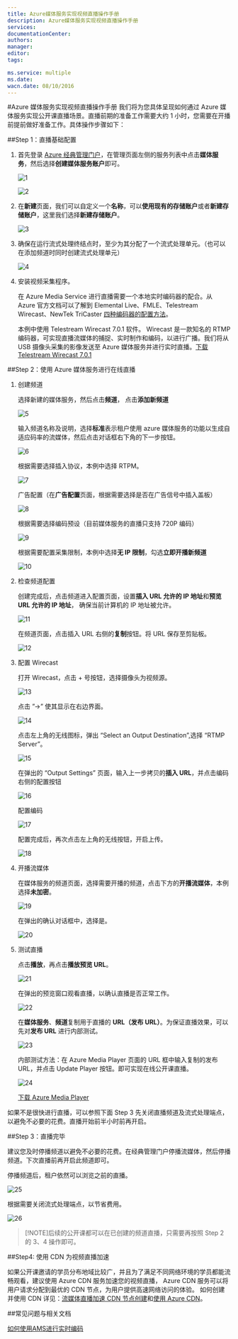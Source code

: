 ```yaml
---
title: Azure媒体服务实现视频直播操作手册
description: Azure媒体服务实现视频直播操作手册
services: 
documentationCenter: 
authors: 
manager: 
editor: 
tags: 

ms.service: multiple
ms.date: 
wacn.date: 08/10/2016
---
```


#Azure 媒体服务实现视频直播操作手册
我们将为您具体呈现如何通过 Azure 媒体服务实现公开课直播场景。直播前期的准备工作需要大约 1 小时，您需要在开播前提前做好准备工作。具体操作步骤如下：

##Step 1：直播基础配置

1. 首先登录 [Azure 经典管理门户](https://manage.windowsazure.cn/)，在管理页面左侧的服务列表中点击**媒体服务**，然后选择**创建媒体服务账户**即可。
	
	![1](./media/azure-media-services-live-streaming/1.png)

	![2](./media/azure-media-services-live-streaming/2.png)

2. 在**新建**页面，我们可以自定义一个**名称**，可以**使用现有的存储账户**或者**新建存储账户**，这里我们选择**新建存储账户**。 

	![3](./media/azure-media-services-live-streaming/3.png)

3. 确保在运行流式处理终结点时，至少为其分配了一个流式处理单元。（也可以在添加频道时同时创建流式处理单元）

	![4](./media/azure-media-services-live-streaming/4.png)

4. 安装视频采集程序。

	在 Azure Media Service 进行直播需要一个本地实时编码器的配合。从 Azure 官方文档可以了解到 Elemental Live、FMLE、Telestream Wirecast、NewTek TriCaster [四种编码器的配置方法](./media-services/media-services-live-encoders-overview.md)。

	本例中使用 Telestream Wirecast 7.0.1 软件。 Wirecast 是一款知名的 RTMP 编码器，可实现直播流媒体的捕捉、实时制作和编码，以进行广播。我们将从 USB 摄像头采集的影像发送至 Azure 媒体服务并进行实时直播。[下载 Telestream Wirecast 7.0.1](http://www.telestream.net/wirecast/overview.htm)

##Step 2：使用 Azure 媒体服务进行在线直播

1. 创建频道

	选择新建的媒体服务，然后点击**频道**， 点击**添加新频道**

	![5](./media/azure-media-services-live-streaming/5.png)

	输入频道名称及说明，选择**标准**表示租户使用 azure 媒体服务的功能以生成自适应码率的流媒体，然后点击对话框右下角的下一步按钮。

	![6](./media/azure-media-services-live-streaming/6.png)

	根据需要选择插入协议，本例中选择 RTPM。

	![7](./media/azure-media-services-live-streaming/7.png)

	广告配置（在**广告配置**页面，根据需要选择是否在广告信号中插入盖板）

	![8](./media/azure-media-services-live-streaming/8.png)

	根据需要选择编码预设（目前媒体服务的直播只支持 720P 编码）

	![9](./media/azure-media-services-live-streaming/9.png)

	根据需要配置采集限制，本例中选择**无 IP 限制**，勾选**立即开播新频道**

	![10](./media/azure-media-services-live-streaming/10.png)	

2. 检查频道配置

	创建完成后，点击频道进入配置页面，设置**插入 URL 允许的 IP 地址**和**预览 URL 允许的 IP 地址**， 确保当前计算机的 IP 地址被允许。 

	![11](./media/azure-media-services-live-streaming/11.png)
 
	在频道页面，点击插入 URL 右侧的**复制**按钮。将 URL 保存至剪贴板。

	![12](./media/azure-media-services-live-streaming/12.png)

3. 配置 Wirecast

	打开 Wirecast，点击 + 号按钮，选择摄像头为视频源。

	![13](./media/azure-media-services-live-streaming/13.png)

	点击 ”→” 使其显示在右边界面。

	![14](./media/azure-media-services-live-streaming/14.png)

	点击左上角的无线图标，弹出 “Select an Output Destination”,选择 “RTMP Server”。

	![15](./media/azure-media-services-live-streaming/15.png)

	在弹出的 “Output Settings” 页面，输入上一步拷贝的**插入 URL**，并点击编码右侧的配置按钮

	![16](./media/azure-media-services-live-streaming/16.png)

	配置编码

	![17](./media/azure-media-services-live-streaming/17.png)

	配置完成后，再次点击左上角的无线按钮，开启上传。

	![18](./media/azure-media-services-live-streaming/18.png)

4. 开播流媒体

	在媒体服务的频道页面，选择需要开播的频道，点击下方的**开播流媒体**，本例选择**未加密**。

	![19](./media/azure-media-services-live-streaming/19.png)

	在弹出的确认对话框中，选择是。

	![20](./media/azure-media-services-live-streaming/20.png)

5. 测试直播

	点击**播放**，再点击**播放预览 URL**。

	![21](./media/azure-media-services-live-streaming/21.png)

	在弹出的预览窗口观看直播，以确认直播是否正常工作。

	![22](./media/azure-media-services-live-streaming/22.png)

	在**媒体服务**、**频道**复制用于直播的 **URL（发布 URL）**。为保证直播效果，可以先对**发布 URL** 进行内部测试。

	![23](./media/azure-media-services-live-streaming/23.png)

	内部测试方法：在 Azure Media Player 页面的 URL 框中输入复制的发布 URL，并点击 Update Player 按钮。即可实现在线公开课直播。

	![24](./media/azure-media-services-live-streaming/24.png)

	[下载 Azure Media Player](http://ampdemo.azureedge.net/azuremediaplayer.html)

如果不是很快进行直播，可以参照下面 Step 3 先关闭直播频道及流式处理端点，以避免不必要的花费。直播开始前半小时前再开启。

##Step 3：直播完毕

建议您及时停播频道以避免不必要的花费。在经典管理门户停播流媒体，然后停播频道。下次直播前再开启此频道即可。

停播频道后，租户依然可以浏览之前的直播。

![25](./media/azure-media-services-live-streaming/25.png)

根据需要关闭流式处理端点，以节省费用。

![26](./media/azure-media-services-live-streaming/26.png)

>[!NOTE]后续的公开课都可以在已创建的频道直播，只需要再按照 Step 2 的 3、4 操作即可。

##Step4: 使用 CDN 为视频直播加速

如果公开课邀请的学员分布地域比较广，并且为了满足不同网络环境的学员都能流畅观看，建议使用 Azure CDN 服务加速您的视频直播， Azure CDN 服务可以将用户请求分配到最优的 CDN 节点，为用户提供高速网络访问的体验。 如何创建并使用 CDN 详见：[流媒体直播加速 CDN 节点创建](./cdn/cdn-how-to-create-LiveStreaming-CDN-endpoint.md)和[使用 Azure CDN](./cdn/cdn-how-to-use.md)。

##常见问题与相关文档

[如何使用AMS进行实时编码](./media-services/media-services-portal-creating-live-encoder-enabled-channel.md)

